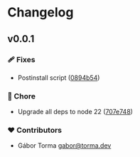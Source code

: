 # Changelog


## v0.0.1


### 🩹 Fixes

- Postinstall script ([0894b54](https://github.com/GaborTorma/mwm-nuxt-module-template/commit/0894b54))

### 🏡 Chore

- Upgrade all deps to node 22 ([707e748](https://github.com/GaborTorma/mwm-nuxt-module-template/commit/707e748))

### ❤️ Contributors

- Gábor Torma <gabor@torma.dev>

